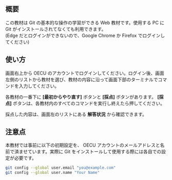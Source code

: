 ## 概要

この教材は Git の基本的な操作の学習ができる Web 教材です。使用する PC に Git がインストールされてなくても利用できます。  
(Edge だとログインができないので、Google Chrome か Firefox でログインしてください)

## 使い方

画面右上から OECU のアカウントでログインしてください。ログイン後、画面左側のリストから教材を選び、教材の内容に沿って画面下部のターミナルでコマンドを入力してください。

各教材の一番下に **[最初からやり直す]** ボタンと **[採点]** ボタンがあります。 **[採点]** ボタンは、各教材内のすべてのコマンドを実行し終えたら押してください。

採点した内容は、画面左のリストにある **解答状況** から確認できます。

## 注意点

本教材では事前に以下の初期設定を、 OECU アカウントのメールアドレスと名前で済ませています。実際に Git をインストールして使用する際には各自での設定が必要です。

```bash
git config --global user.email "you@example.com"
git config --global user.name "Your Name"
```
